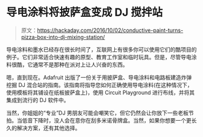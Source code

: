 # 导电涂料将披萨盒变成 DJ 搅拌站

> 原文：<https://hackaday.com/2016/10/02/conductive-paint-turns-pizza-box-into-dj-mixing-station/>

导电涂料和墨水已经存在很长时间了，互联网上有很多你可以使用它们的酷项目的例子。它们非常适合快速有趣的原型、教育工作室和临时玩具。但是，尽管导电涂料很酷，它通常不是那种在派对上让人兴奋的东西。

嗯，直到现在。Adafruit 出版了一份关于用披萨盒、导电涂料和电路板建造炸弹挖掘 DJ 混合站的指南。该指南将指导您如何正确使用导电涂料(在这种情况下，使用模板将其铺设在纸板披萨盒上)，使用 Circuit Playground 进行布线，并将其集成到流行的 DJ 软件中。

当然，你姐姐的“专业”DJ 男朋友可能会嘲笑它，但它仍然会让你放下一些老板节拍。当低音下降时，没人会在意你在刮多米诺骨牌盒。当然，如果你想要一个更长久的解决方案，还有其他选择。